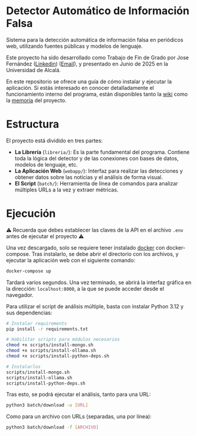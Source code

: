 # Detector Automático de Información Falsa
Sistema para la detección automática de información falsa en periódicos web, utilizando fuentes públicas y modelos de lenguaje.

Este proyecto ha sido desarrollado como Trabajo de Fin de Grado por Jose Fernández ([Linkedin](https://www.linkedin.com/home?originalSubdomain=es)) ([Email](mailto:jose.fernanlo03@gmail.com)), y presentado en Junio de 2025 en la Universidad de Alcalá.

En este repositorio se ofrece una guía de cómo instalar y ejecutar la aplicación. Si estás interesado en conocer detalladamente el funcionamiento interno del programa, están disponibles tanto la [wiki](https://deepwiki.com/josefl03/detector-informacion-falsa) como la [memoria](https://github.com/josefl03/detector-informacion-falsa/blob/main/Memoria%20TFG%20-%20Jose%20Fern%C3%A1ndez%20L%C3%B3pez.pdf) del proyecto.
# Estructura
El proyecto está dividido en tres partes:
- **La Librería** (`libreria/`): Es la parte fundamental del programa. Contiene toda la lógica del detector y de las conexiones con bases de datos, modelos de lenguaje, etc.
- **La Aplicación Web** (`webapp/`): Interfaz para realizar las detecciones y obtener datos sobre las noticias y el análisis de forma visual.
- **El Script** (`batch/`): Herramienta de línea de comandos para analizar múltiples URLs a la vez y extraer métricas.
# Ejecución
⚠️ Recuerda que debes establecer las claves de la API en el archivo `.env` antes de ejecutar el proyecto ⚠️

Una vez descargado, solo se requiere tener instalado [docker](https://www.docker.com/) con docker-compose. Tras instalarlo, se debe abrir el directorio con los archivos, y ejecutar la aplicación web con el siguiente comando:

```bash
docker-compose up
```

Tardará varios segundos. Una vez terminado, se abrirá la interfaz gráfica en la dirección: `localhost:8000`, a la que se puede acceder desde el navegador.

Para utilizar el script de análisis múltiple, basta con instalar Python 3.12 y sus dependencias:
```bash
# Instalar requirements
pip install -r requirements.txt

# Habilitar scripts para módulos necesarios
chmod +x scripts/install-mongo.sh
chmod +x scripts/install-ollama.sh
chmod +x scripts/install-python-deps.sh

# Instalarlos
scripts/install-mongo.sh
scripts/install-ollama.sh
scripts/install-python-deps.sh
```

Tras esto, se podrá ejecutar el análisis, tanto para una URL:
```bash
python3 batch/download -u [URL]
```

Como para un archivo con URLs (separadas, una por línea):
```bash
python3 batch/download -f [ARCHIVO]
```